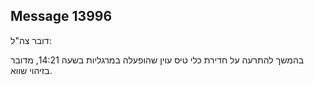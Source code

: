 ## Message 13996

דובר צה"ל:

בהמשך להתרעה על חדירת כלי טיס עוין שהופעלה במרגליות בשעה 14:21, מדובר בזיהוי שווא.

